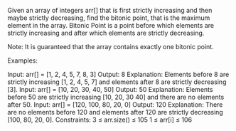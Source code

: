 Given an array of integers arr[] that is first strictly increasing and then maybe strictly decreasing, find the bitonic point, that is the maximum element in the array.
Bitonic Point is a point before which elements are strictly increasing and after which elements are strictly decreasing.

Note: It is guaranteed that the array contains exactly one bitonic point.

Examples:

Input: arr[] = [1, 2, 4, 5, 7, 8, 3]
Output: 8
Explanation: Elements before 8 are strictly increasing [1, 2, 4, 5, 7] and elements after 8 are strictly decreasing [3].
Input: arr[] = [10, 20, 30, 40, 50]
Output: 50
Explanation: Elements before 50 are strictly increasing [10, 20, 30 40] and there are no elements after 50.
Input: arr[] = [120, 100, 80, 20, 0]
Output: 120
Explanation: There are no elements before 120 and elements after 120 are strictly decreasing [100, 80, 20, 0].
Constraints:
3 ≤ arr.size() ≤ 105
1 ≤ arr[i] ≤ 106